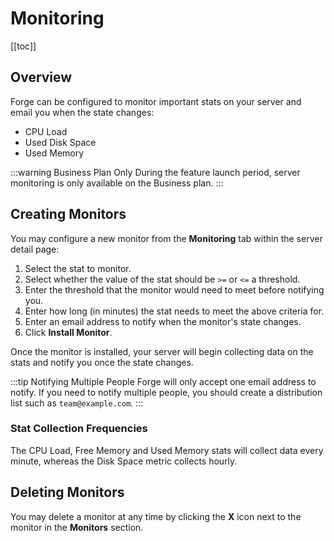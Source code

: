 # Monitoring

[[toc]]

## Overview

Forge can be configured to monitor important stats on your server and email you when the state changes:

- CPU Load
- Used Disk Space
- Used Memory

:::warning Business Plan Only
During the feature launch period, server monitoring is only available on the Business plan.
:::

## Creating Monitors

You may configure a new monitor from the **Monitoring** tab within the server detail page:

1. Select the stat to monitor.
2. Select whether the value of the stat should be `>=` or `<=` a threshold.
3. Enter the threshold that the monitor would need to meet before notifying you.
4. Enter how long (in minutes) the stat needs to meet the above criteria for.
5. Enter an email address to notify when the monitor's state changes.
6. Click **Install Monitor**.

Once the monitor is installed, your server will begin collecting data on the stats and notify you once the state changes.

:::tip Notifying Multiple People
Forge will only accept one email address to notify. If you need to notify multiple people, you should create a distribution list such as `team@example.com`.
:::

### Stat Collection Frequencies

The CPU Load, Free Memory and Used Memory stats will collect data every minute, whereas the Disk Space metric collects hourly.

## Deleting Monitors

You may delete a monitor at any time by clicking the **X** icon next to the monitor in the **Monitors** section.
